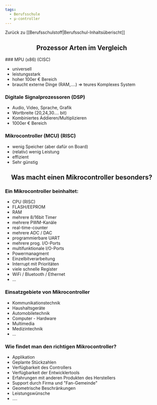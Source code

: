 ```yaml
---
tags:
  - Berufsschule
  - µ-controller
---
```

Zurück zu [[Berufsschulstoff|Berufsschul-Inhaltsüberischt]]

<h2 align="center"> Prozessor Arten im Vergleich </h2>
### MPU (x86) (CISC)

- universell
- leistungsstark
- hoher 100er € Bereich
- braucht externe Dinge (RAM,....) => teures Komplexes System

### Digitale Signalprozessoren (DSP)

- Audio, Video, Sprache, Grafik
- Wortbreite (20,24,30.... bit)
- Kombiniertes Addieren/Multiplizieren
- 1000er € Bereich

### Mikrocontroller (MCU) (RISC)

- wenig Speicher (aber dafür on Board)
- (relativ) wenig Leistung
- effizient
- Sehr günstig

<h2 align="center"> Was macht einen Mikrocontroller besonders? </h2>

### Ein Mikrocontroller beinhaltet:

- CPU (RISC)
- FLASH/EEPROM
- RAM
- mehrere 8/16bit Timer
- mehrere PWM-Kanäle
- real-time-counter
- mehrere ADC / DAC
- programmierbare UART
- mehrere prog. I/O-Ports
- multifunktionale I/O-Ports
- Powermanagment
- Einzelbitverarbeitung
- Interrupt mit Prioritäten
- viele schnelle Register
- WiFi / Bluetooth / Ethernet
- ...

### Einsatzgebiete von Mikrocontroller

- Kommunikationstechnik
- Haushaltsgeräte
- Automobiletechnik
- Computer - Hardware
- Multimedia
- Medizintechnik
- ...

### Wie findet man den richtigen Mikrocontroller? 

- Applikation
- Geplante Stückzahlen
- Verfügbarkeit des Controllers
- Verfügbarkeit der Entwicklertools
- Erfahrungen mit anderen Produkten des Herstellers
- Support durch Firma und "Fan-Gemeinde"
- Geometrische Beschränkungen
- Leistungswünsche
- ....


